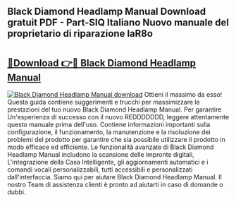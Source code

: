 ## Black Diamond Headlamp Manual Download gratuit PDF - Part-SIQ Italiano Nuovo manuale del proprietario di riparazione laR8o

# <h2><a href="http://dfgrgp.blite.top/?on=Black+Diamond+Headlamp+Manual">🔗Download 👉🔴 Black Diamond Headlamp Manual</a></h2>

[![Black Diamond Headlamp Manual download](https://i.imgur.com/lujVjoI.png)](http://dfgrgp.blite.top/?on=Black+Diamond+Headlamp+Manual)
Ottieni il massimo da esso! Questa guida contiene suggerimenti e trucchi per massimizzare le prestazioni del tuo nuovo Black Diamond Headlamp Manual. Per garantire Un'esperienza di successo con il nuovo REDDDDDDD, leggere attentamente questo manuale prima dell'uso. Contiene informazioni importanti sulla configurazione, il funzionamento, la manutenzione e la risoluzione dei problemi del prodotto per garantire che sia possibile utilizzare il prodotto in modo efficace ed efficiente. Le funzionalità avanzate di Black Diamond Headlamp Manual includono la scansione delle impronte digitali, L'integrazione della Casa Intelligente, gli aggiornamenti automatici e i comandi vocali personalizzabili, tutti accessibili e personalizzati dall'interfaccia. Siamo qui per aiutare Black Diamond Headlamp Manual. Il nostro Team di assistenza clienti è pronto ad aiutarti in caso di domande o dubbi.
